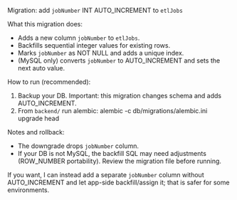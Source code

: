 Migration: add `jobNumber` INT AUTO_INCREMENT to `etlJobs`

What this migration does:
- Adds a new column `jobNumber` to `etlJobs`.
- Backfills sequential integer values for existing rows.
- Marks `jobNumber` as NOT NULL and adds a unique index.
- (MySQL only) converts `jobNumber` to AUTO_INCREMENT and sets the next auto value.

How to run (recommended):
1) Backup your DB. Important: this migration changes schema and adds AUTO_INCREMENT.
2) From `backend/` run alembic:
   alembic -c db/migrations/alembic.ini upgrade head

Notes and rollback:
- The downgrade drops `jobNumber` column.
- If your DB is not MySQL, the backfill SQL may need adjustments (ROW_NUMBER portability). Review the migration file before running.

If you want, I can instead add a separate `jobNumber` column without AUTO_INCREMENT and let app-side backfill/assign it; that is safer for some environments.
